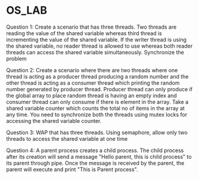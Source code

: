 # OS_LAB

Question 1:
Create a scenario that has three threads. Two threads are reading the value of the shared
variable whereas third thread is incrementing the value of the shared variable. If the writer
thread is using the shared variable, no reader thread is allowed to use whereas both reader
threads can access the shared variable simultaneously. Synchronize the problem

Question 2:
Create a scenario where there are two threads where one thread is acting as a producer
thread producing a random number and the other thread is acting as a consumer thread
which printing the random number generated by producer thread. Producer thread can only
produce if the global array to place random thread is having an empty index and consumer
thread can only consume if there is element in the array. Take a shared variable counter
which counts the total no of items in the array at any time. You need to synchronize both
the threads using mutex locks for accessing the shared variable counter.

Question 3:
WAP that has three threads. Using semaphore, allow only two threads to access the shared
variable at one time

Question 4:
A parent process creates a child process. The child process after its creation will send a
message "Hello parent, this is child process" to its parent through pipe. Once the message is
received by the parent, the parent will execute and print "This is Parent process".